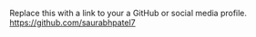 Replace this with a link to your a GitHub or social media profile.
https://github.com/saurabhpatel7
